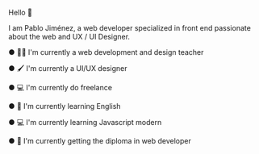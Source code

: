 Hello 👋

I am Pablo Jiménez, a web developer specialized in front end passionate about the web and UX / UI Designer.


● 👨‍🏫 I'm currently a web development and design teacher

● 🖌 I'm currently a UI/UX designer

● 💻 I'm currently do freelance

● 📗 I'm currently learning English

● 💻 I'm currently learning Javascript modern

● 📃 I'm currently getting the diploma in web developer




